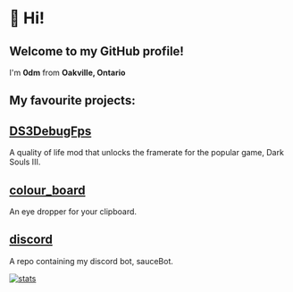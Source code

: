 # 👋 Hi! 

## Welcome to my GitHub profile!
I'm **0dm** from **Oakville, Ontario** 

## My favourite projects:
## [DS3DebugFps](https://github.com/0dm/DS3DebugFps)
A quality of life mod that unlocks the framerate for the popular game, Dark Souls III. 

## [colour_board](https://github.com/0dm/colour_board)
An eye dropper for your clipboard.

## [discord](https://github.com/0dm/discord)
A repo containing my discord bot, sauceBot.

[![stats](https://github-readme-stats.vercel.app/api?username=0dm&hide=contribs,prs)](https://github.com/anuraghazra/github-readme-stats)
